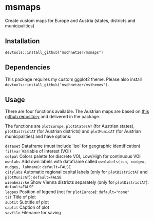 # msmaps
Create custom maps for Europe and Austria (states, districts and municipalities)

## Installation

`devtools::install_github("mschnetzer/msmaps")`

## Dependencies

This package requires my custom ggplot2 theme. Please also install `devtools::install_github("mschnetzer/msthemes")`.

## Usage

There are four functions available. The Austrian maps are based on [this github repository](https://github.com/ginseng666/GeoJSON-TopoJSON-Austria/) and delivered in the package.

The functions are `plotEurope`, `plotStatesAT` (for Austrian states), `plotDistrictAT` (for Austrian districts) and `plotMunicAT` (for Austrian municipalities) and have options:

`dataset`     Dataframe (must include 'iso' for geographic identification)  
`fillvar`     Variable of interest (VOI)  
`colpal`      Colors palette for discrete VOI, Low/High for continuous VOI  
`ownlabs`     Add own labels with dataframe called `ownlabels(iso, nudgex, nudgey, labname)`: `default=FALSE`  
`citylabs`    Automatic regional capital labels (only for `plotDistrictAT` and `plotMunicAT`): `default=FALSE`  
`wienbezirke` Show Vienna districts separately (only for `plotDistrictAT`): `default=FALSE`  
`legpos`      Position of legend (not for `plotEurope`): `default="none"`  
`tit`         Title of plot  
`subtit`      Subtitle of plot  
`captit`      Caption of plot  
`savfile`     Filename for saving  
